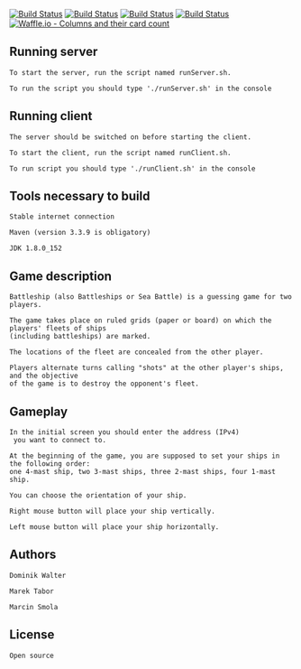 [![Build Status](http://vps447185.ovh.net:8080/job/battleships-solid-nie/badge/icon)](http://vps447185.ovh.net:8080/job/battleships-solid-nie/)
[![Build Status](http://vps447185.ovh.net:8080/buildStatus/icon?job=battleships-solid-nie)](http://vps447185.ovh.net:8080/job/battleships-solid-nie/)
[![Build Status](http://vps447185.ovh.net:8080/job/battleships-solid-nie/badge/icon)](http://vps447185.ovh.net:8080/job/battleships-solid-nie)
[![Build Status](http://vps447185.ovh.net:8080/buildStatus/icon?job=battleships-solid-nie)](http://vps447185.ovh.net:8080/job/battleships-solid-nie)
[![Waffle.io - Columns and their card count](https://badge.waffle.io/smolamarcin/battleship.svg?columns=all)](https://waffle.io/smolamarcin/battleship) <br />
## Running server
    To start the server, run the script named runServer.sh. 
    
    To run the script you should type './runServer.sh' in the console 
## Running client
    The server should be switched on before starting the client.
    
    To start the client, run the script named runClient.sh. 
    
    To run script you should type './runClient.sh' in the console
## Tools necessary to build
    Stable internet connection
    
    Maven (version 3.3.9 is obligatory) 
    
    JDK 1.8.0_152
    
## Game description
    Battleship (also Battleships or Sea Battle) is a guessing game for two players. 
    
    The game takes place on ruled grids (paper or board) on which the players' fleets of ships 
    (including battleships) are marked. 
    
    The locations of the fleet are concealed from the other player. 
    
    Players alternate turns calling "shots" at the other player's ships, and the objective 
    of the game is to destroy the opponent's fleet.
## Gameplay
    In the initial screen you should enter the address (IPv4)
     you want to connect to.
   
    At the beginning of the game, you are supposed to set your ships in the following order: 
    one 4-mast ship, two 3-mast ships, three 2-mast ships, four 1-mast ship.
    
    You can choose the orientation of your ship.
    
    Right mouse button will place your ship vertically.
   
    Left mouse button will place your ship horizontally.    

## Authors
    Dominik Walter 
    
    Marek Tabor 
    
    Marcin Smola  
## License
    Open source

